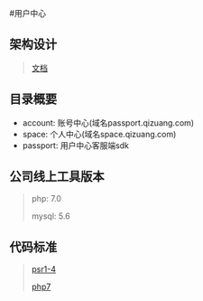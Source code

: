 #用户中心

## 架构设计
> [文档](https://qizuang.coding.net/p/user_center_design/d/user_center_design/git/blob/master/user_center_v1.md)

## 目录概要
* account: 账号中心(域名passport.qizuang.com)
* space: 个人中心(域名space.qizuang.com)
* passport: 用户中心客服端sdk

## 公司线上工具版本
> php: 7.0
>
> mysql: 5.6
>
## 代码标准
> [psr1-4](https://learnku.com/index.php/docs/psr)
>
> [php7](https://www.php.net/manual/zh/migration70.php)
